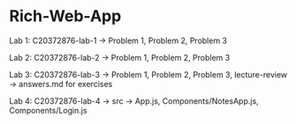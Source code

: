 # Rich-Web-App

Lab 1:
C20372876-lab-1 -> Problem 1, Problem 2, Problem 3

Lab 2:
C20372876-lab-2 -> Problem 1, Problem 2, Problem 3

Lab 3:
C20372876-lab-3 -> Problem 1, Problem 2, Problem 3, lecture-review -> answers.md for exercises

Lab 4:
C20372876-lab-4 -> src -> App.js, Components/NotesApp.js, Components/Login.js
